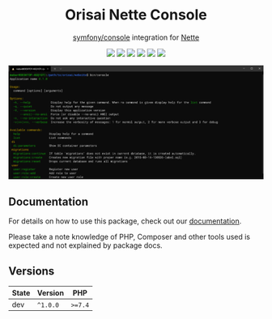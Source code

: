 <h1 align="center">Orisai Nette Console</h1>

<p align="center">
    <a href="https://symfony.com/doc/current/components/console.html">symfony/console</a> integration for <a href="https://nette.org">Nette</a>
</p>

<p align=center>
  <a href="https://github.com/orisai/nette-console/actions?query=workflow%3Aci"><img src="https://github.com/orisai/nette-console/workflows/ci/badge.svg"></a>
  <a href="https://coveralls.io/r/orisai/nette-console"><img src="https://badgen.net/coveralls/c/github/orisai/nette-console/v1.x?cache=300"></a>
  <a href="https://dashboard.stryker-mutator.io/reports/github.com/orisai/nette-console/v1.x"><img src="https://badge.stryker-mutator.io/github.com/orisai/nette-console/v1.x"></a>
  <a href="https://packagist.org/packages/orisai/nette-console"><img src="https://badgen.net/packagist/dt/orisai/nette-console?cache=3600"></a>
  <a href="https://packagist.org/packages/orisai/nette-console"><img src="https://badgen.net/packagist/v/orisai/nette-console?cache=3600"></a>
  <a href="https://choosealicense.com/licenses/mpl-2.0/"><img src="https://badgen.net/badge/license/MPL-2.0/blue?cache=3600"></a>
<p>

![list screenshot](docs/list.png)

## Documentation

For details on how to use this package, check out our [documentation](docs/README.md).

Please take a note knowledge of PHP, Composer and other tools used is expected and not explained by package docs.

## Versions

| State  | Version      | PHP     |
|--------|--------------|---------|
| dev    | `^1.0.0`     | `>=7.4` |
